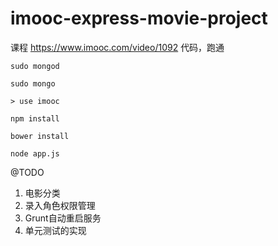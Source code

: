 # imooc-express-movie-project
课程 https://www.imooc.com/video/1092 代码，跑通

```
sudo mongod

```

```
sudo mongo

> use imooc
```


```
npm install

bower install

node app.js

```


@TODO

1. 电影分类
2. 录入角色权限管理
3. Grunt自动重启服务
4. 单元测试的实现
